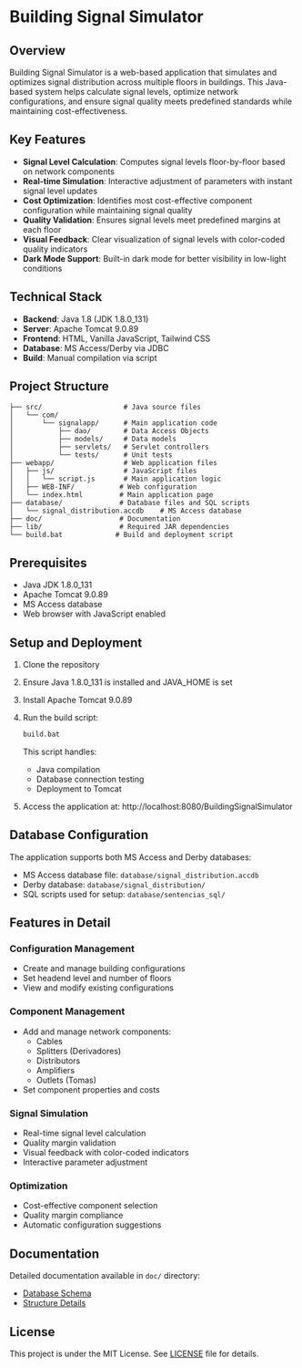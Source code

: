 # Building Signal Simulator

## Overview

Building Signal Simulator is a web-based application that simulates and optimizes signal distribution across multiple floors in buildings. This Java-based system helps calculate signal levels, optimize network configurations, and ensure signal quality meets predefined standards while maintaining cost-effectiveness.

## Key Features

-   **Signal Level Calculation**: Computes signal levels floor-by-floor based on network components
-   **Real-time Simulation**: Interactive adjustment of parameters with instant signal level updates
-   **Cost Optimization**: Identifies most cost-effective component configuration while maintaining signal quality
-   **Quality Validation**: Ensures signal levels meet predefined margins at each floor
-   **Visual Feedback**: Clear visualization of signal levels with color-coded quality indicators
-   **Dark Mode Support**: Built-in dark mode for better visibility in low-light conditions

## Technical Stack

-   **Backend**: Java 1.8 (JDK 1.8.0_131)
-   **Server**: Apache Tomcat 9.0.89
-   **Frontend**: HTML, Vanilla JavaScript, Tailwind CSS
-   **Database**: MS Access/Derby via JDBC
-   **Build**: Manual compilation via script

## Project Structure

```
├── src/                    # Java source files
│   └── com/
│       └── signalapp/      # Main application code
│           ├── dao/        # Data Access Objects
│           ├── models/     # Data models
│           ├── servlets/   # Servlet controllers
│           └── tests/      # Unit tests
├── webapp/                 # Web application files
│   ├── js/                 # JavaScript files
│   │   └── script.js       # Main application logic
│   ├── WEB-INF/           # Web configuration
│   └── index.html         # Main application page
├── database/              # Database files and SQL scripts
│   └── signal_distribution.accdb    # MS Access database
├── doc/                   # Documentation
├── lib/                   # Required JAR dependencies
└── build.bat             # Build and deployment script
```

## Prerequisites

-   Java JDK 1.8.0_131
-   Apache Tomcat 9.0.89
-   MS Access database
-   Web browser with JavaScript enabled

## Setup and Deployment

1. Clone the repository
2. Ensure Java 1.8.0_131 is installed and JAVA_HOME is set
3. Install Apache Tomcat 9.0.89
4. Run the build script:

    ```bash
    build.bat
    ```

    This script handles:

    - Java compilation
    - Database connection testing
    - Deployment to Tomcat

5. Access the application at: http://localhost:8080/BuildingSignalSimulator

## Database Configuration

The application supports both MS Access and Derby databases:

-   MS Access database file: `database/signal_distribution.accdb`
-   Derby database: `database/signal_distribution/`
-   SQL scripts used for setup: `database/sentencias_sql/`

## Features in Detail

### Configuration Management

-   Create and manage building configurations
-   Set headend level and number of floors
-   View and modify existing configurations

### Component Management

-   Add and manage network components:
    -   Cables
    -   Splitters (Derivadores)
    -   Distributors
    -   Amplifiers
    -   Outlets (Tomas)
-   Set component properties and costs

### Signal Simulation

-   Real-time signal level calculation
-   Quality margin validation
-   Visual feedback with color-coded indicators
-   Interactive parameter adjustment

### Optimization

-   Cost-effective component selection
-   Quality margin compliance
-   Automatic configuration suggestions

## Documentation

Detailed documentation available in `doc/` directory:

-   [Database Schema](doc/Database.md)
-   [Structure Details](doc/Estructura.md)

## License

This project is under the MIT License. See [LICENSE](LICENSE) file for details.
